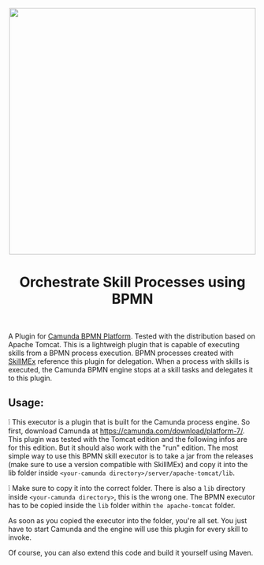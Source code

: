 <p align="center">
    <img width="500px" src="https://github.com/aljoshakoecher/BPMN-Skill-Executor/blob/documentation/images/documentation/images/BPMN-SkillExecutor_Logo.png?raw=true">
</p>
<h1 align="center">Orchestrate Skill Processes using BPMN</h1>
<br>

A Plugin for [Camunda BPMN Platform](https://docs.camunda.org/manual/7.16/). Tested with the distribution based on Apache Tomcat.
This is a lightweigh plugin that is capable of executing skills from a BPMN process execution. BPMN processes created with [SkillMEx](https://github.com/aljoshakoecher/SkillMEx) reference this plugin for delegation. When a process with skills is executed, the Camunda BPMN engine stops at a skill tasks and delegates it to this plugin.

## Usage:
:grey_exclamation: This executor is a plugin that is built for the Camunda process engine. So first, download Camunda at https://camunda.com/download/platform-7/. This plugin was tested with the Tomcat edition and the following infos are for this edition. But it should also work with the "run" edition.
The most simple way to use this BPMN skill executor is to take a jar from the releases (make sure to use a version compatible with SkillMEx) and copy it into the lib folder inside `<your-camunda directory>/server/apache-tomcat/lib`.

:grey_exclamation: Make sure to copy it into the correct folder. There is also a `lib` directory inside `<your-camunda directory>`, this is the wrong one. The BPMN executor has to be copied inside the `lib` folder within `the apache-tomcat` folder.

As soon as you copied the executor into the folder, you're all set. You just have to start Camunda and the engine will use this plugin for every skill to invoke.

Of course, you can also extend this code and build it yourself using Maven.

